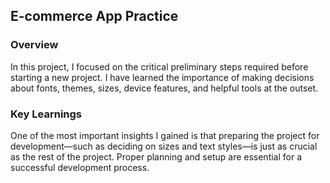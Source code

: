 ## E-commerce App Practice

### Overview
In this project, I focused on the critical preliminary steps required before starting a new project. I have learned the importance of making decisions about fonts, themes, sizes, device features, and helpful tools at the outset. 

### Key Learnings
One of the most important insights I gained is that preparing the project for development—such as deciding on sizes and text styles—is just as crucial as the rest of the project. Proper planning and setup are essential for a successful development process.
